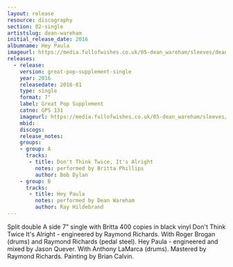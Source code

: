 ```yaml
---
layout: release
resource: discography
section: 02-single
artistslug: dean-wareham
initial_release_date: 2016
albumname: Hey Paula
imageurl: https://media.fullofwishes.co.uk/05-dean_wareham/sleeves/dean-wareham-hey-paula.jpg
releases:
  - release:
    version: great-pop-supplement-single
    year: 2016
    releasedate: 2016-01
    type: single
    format: 7"
    label: Great Pop Supplement
    catno: GPS 131
    imageurl: https://media.fullofwishes.co.uk/05-dean_wareham/sleeves/dean-wareham-hey-paula.jpg
    mbid:
    discogs:
    release_notes:
    groups:
    - group: A
      tracks:
       - title: Don't Think Twice, It's Alright
         notes: performed by Britta Phillips
         author: Bob Dylan
    - group: B
      tracks:
       - title: Hey Paula
         notes: performed by Dean Wareham
         author: Ray Hildebrand
---
```

Split double A side 7" single with Britta
400 copies in black vinyl
Don't Think Twice It's Alright - engineered by Raymond Richards. With Roger Brogan (drums) and Raymond Richards (pedal steel).
Hey Paula - engineered and mixed by Jason Quever. With Anthony LaMarca (drums). Mastered by Raymond Richards.
Painting by Brian Calvin.
